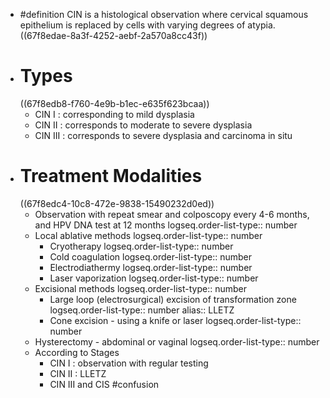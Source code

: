 - #definition CIN is a histological observation where cervical squamous epithelium is replaced by cells with varying degrees of atypia.
  ((67f8edae-8a3f-4252-aebf-2a570a8cc43f))
- # Types
  ((67f8edb8-f760-4e9b-b1ec-e635f623bcaa))
	- CIN I : corresponding to mild dysplasia
	- CIN II : corresponds to moderate to severe dysplasia
	- CIN III : corresponds to severe dysplasia and carcinoma in situ
- # Treatment Modalities
  ((67f8edc4-10c8-472e-9838-15490232d0ed))
	- Observation with repeat smear and colposcopy every 4-6 months, and HPV DNA test at 12 months
	  logseq.order-list-type:: number
	- Local ablative methods
	  logseq.order-list-type:: number
		- Cryotherapy
		  logseq.order-list-type:: number
		- Cold coagulation
		  logseq.order-list-type:: number
		- Electrodiathermy
		  logseq.order-list-type:: number
		- Laser vaporization
		  logseq.order-list-type:: number
	- Excisional methods
	  logseq.order-list-type:: number
		- Large loop (electrosurgical) excision of transformation zone
		  logseq.order-list-type:: number
		  alias:: LLETZ
		- Cone excision - using a knife or laser
		  logseq.order-list-type:: number
	- Hysterectomy - abdominal or vaginal
	  logseq.order-list-type:: number
	- According to Stages
		- CIN I : observation with regular testing
		- CIN II : LLETZ
		- CIN III and CIS #confusion
